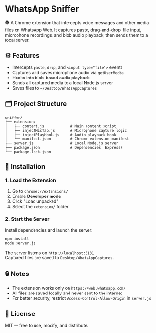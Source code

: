 # WhatsApp Sniffer

🕵️ A Chrome extension that intercepts voice messages and other media files on WhatsApp Web. It captures paste, drag-and-drop, file input, microphone recordings, and blob audio playback, then sends them to a local server.

## ⚙️ Features

- Intercepts `paste`, `drop`, and `<input type="file">` events
- Captures and saves microphone audio via `getUserMedia`
- Hooks into blob-based audio playback
- Sends all captured media to a local Node.js server
- Saves files to `~/Desktop/WhatsAppCaptures`

## 🗂 Project Structure

```
sniffer/
├── extension/
│   ├── content.js            # Main content script
│   ├── injectMicTap.js       # Microphone capture logic
│   ├── injectPlayHook.js     # Audio playback hook
│   └── manifest.json         # Chrome extension manifest
├── server.js                 # Local Node.js server
├── package.json              # Dependencies (Express)
└── package-lock.json
```

## 🚀 Installation

### 1. Load the Extension

1. Go to `chrome://extensions/`
2. Enable **Developer mode**
3. Click "Load unpacked"
4. Select the `extension/` folder

### 2. Start the Server

Install dependencies and launch the server:

```bash
npm install
node server.js
```

The server listens on `http://localhost:3131`  
Captured files are saved to `Desktop/WhatsAppCaptures`.

## 🔒 Notes

- The extension works only on `https://web.whatsapp.com/`
- All files are saved locally and never sent to the internet
- For better security, restrict `Access-Control-Allow-Origin` in `server.js`

## 📄 License

MIT — free to use, modify, and distribute.
